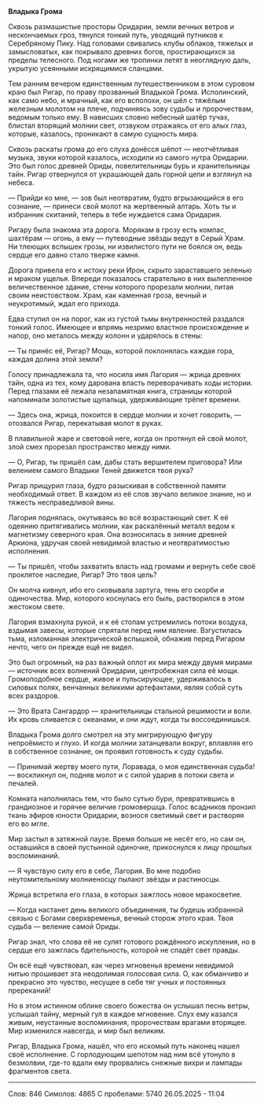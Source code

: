 **Владыка Грома**

Сквозь размашистые просторы Оридарии, земли вечных ветров и нескончаемых гроз, тянулся тонкий путь, уводящий путников к Серебряному Пику. Над головами свивались клубы облаков, тяжелых и замысловатых, как покрывало древних богов, простирающихся за пределы телесного. Под ногами же тропинки летят в неоглядную даль, укрытую усеянными искрящимися сланцами.

Тем ранним вечером единственным путешественником в этом суровом краю был Ригар, по праву прозванный Владыкой Грома. Исполинский, как само небо, и мрачный, как его всполохи, он шёл с тяжёлым железным молотом на плече, подчиняясь зову судьбы и пророчествам, ведомым только ему. В нависших словно небесный шатёр тучах, блистал вторящий молнии свет, отзвуком отражаясь от его алых глаз, которые, казалось, проникают в самую сущность мира.

Сквозь раскаты грома до его слуха донёсся шёпот — неотчётливая музыка, звуки которой казалось, исходили из самого нутра Оридарии. Это был голос древней Ориды, повелительницы бурь и хранительницы тайн. Ригар отвернулся от украшающей даль горной цепи и взглянул на небеса.

— Прийди ко мне, — зов был неотвратим, будто вгрызающийся в его сознание, — принеси свой молот на жертвенный алтарь. Хоть ты и избранник скитаний, теперь в тебе нуждается сама Оридария.

Ригару была знакома эта дорога. Морякам в грозу есть компас, шахтёрам — огонь, а ему — путеводные звёзды ведут в Серый Храм. Ни тлеющих вспышек грозы, ни извилистого пути не боялся он, ведь сердце его давно стало тверже камня.

Дорога привела его к истоку реки Ирон, скрыто зараставшего зеленью и мраком ущелья. Впереди показалось старательно в них вылепленное величественное здание, стены которого прорезали молнии, питая своим неистовством. Храм, как каменная гроза, вечный и неукротимый, ждал его прихода.

Едва ступил он на порог, как из густой тьмы внутренностей раздался тонкий голос. Имеющее и впрямь незримо властное происхождение и напор, оно металось между колонн и ударялось в стены:

— Ты принёс её, Ригар? Мощь, которой поклонялась каждая гора, каждая долина этой земли?

Голосу принадлежала та, что носила имя Лагория — жрица древних тайн, одна из тех, кому дарована власть переворачивать ходы истории. Перед глазами её лежала незапамятная книга, страницы которой напоминали золотистые щупальца, удерживающие трёпет времени.

— Здесь она, жрица, покоится в сердце молнии и хочет говорить, — отозвался Ригар, перекатывая молот в руках.

В плавильной жаре и световой неге, когда он протянул ей свой молот, злой смех прорезал пространство между ними.

— О, Ригар, ты пришёл сам, дабы стать вершителем приговора? Или велением самого Владыки Теней движется твоя рука?

Ригар прищурил глаза, будто разыскивая в собственной памяти необходимый ответ. В каждом из её слов звучало великое знание, но и тяжесть несправедливой вины.

Лагория поднялась, окутываясь во всё возрастающий свет. К её одеянию притягивались молнии, как раскалённый металл ведом к магнетизму северного края. Она возносилась в зияние древней Аркиона, удручая своей невидимой властью и неотвратимостью исполнения.

— Ты пришёл, чтобы захватить власть над громами и вернуть себе своё проклятое наследие, Ригар? Это твоя цель?

Он молча кивнул, ибо его сковывала зартуга, тень его скорби и одиночества. Мир, которого коснулась его быль, растворился в этом жестоком свете.

Лагория взмахнула рукой, и к её стопам устремились потоки воздуха, вздымая завесы, которые спрятали перед ним явление. Взгустилась тьма, изломанная электрической вспышкой, обнажив перед Ригаром нечто, чего он прежде ещё не видел.

Это был огромный, на раз важный оплот их мира между двумя мирами — источник всех волнений Оридарии, центробежная сила её мощи. Громоподобное сердце, живое и пульсирующее, удерживалось в силовых полях, венчанных великими артефактами, являя собой суть всех раздоров.

— Это Врата Сангардор — хранительницы стальной решимости и воли. Их кровь сливается с океанами, и они ждут, когда ты воссоединишься.

Владыка Грома долго смотрел на эту мигрирующую фигуру непроёмисто и глухо. И когда молнии затанцевали вокруг, вплавляя его в собственное сознание, он проявил готовность к суду судьбы.

— Принимай жертву моего пути, Лоравада, о моя единственная судьба! — воскликнул он, подняв молот и с силой ударив в потоки света и печалей.

Комната наполнилась тем, что было сутью бури, превратившись в грандиозное и горячее величие громовершца. Голос всадников пронзил ткань эфиров юности Оридарии, вознося светимый свет и растворяя его во мгле.

Мир застыл в затяжной паузе. Время больше не несёт его, но сам он, оставшийся в своей пустынной одиночке, прикоснулся к лицу прошлых воспоминаний.

— Я чувствую силу его в себе, Лагория. Во мне подобно неутомительному молниеносцу пылают звёзды и растиносцы.

Жрица встретила его глаза, в которых зажглось новое мракосветие.

— Когда настанет день великого объединения, ты будешь избранной связью с Богами сверхвременья, вечный сторож этого края. Твоя судьба — веление самой Ориды.

Ригар знал, что слова её не сулят готового рождённого искупления, но в сердце его зажглась бдительность, которой не спадёт свет правды.

Он всё ещё чувствовал, как через мгновенья времени невидимой нитью прошивает эта неодолимая голосовая сила. О, как обманчиво и прекрасно это чувство, несущее в себе тяг учных и постоянных пререканий!

Но в этом истинном облике своего божества он услышал песнь ветры, услышал тайну, мерный гул в каждое мгновение. Слух ему казался живым, неустанные воспоминания, пророчествам врагами вторящее. Мир изменился навсегда, и мир был великим.

Ригар, Владыка Грома, нашёл, что его искомый путь наконец нашел своё исполнение. С горлодующим шепотом над ним всё утонуло в безмолвии, где-то вдали ему прорвались снежные вихри и лампады фрагментов света.

***
Слов: 846
Симолов: 4865
С пробелами: 5740
26.05.2025 - 11:04